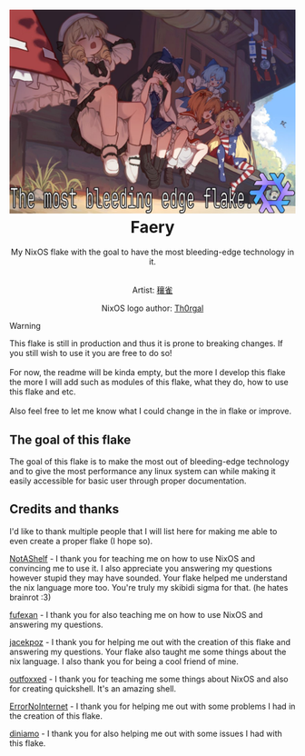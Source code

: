 <h1 id="header" align="center">
  <img src="repologo.jpg"/>
  Faery
</h1>

<div align="center">
  My NixOS flake with the goal to have the most bleeding-edge technology in it.
</div>

<br/>

<div align="center">
  <p>Artist: <a href="https://www.pixiv.net/en/users/78406183">穰雀</a> </p>
  <p>NixOS logo author: <a href="https://github.com/Th0rgal">Th0rgal</a></p>
</div>

> [!WARNING]
> This flake is still in production and thus it is prone to breaking changes. If you still wish to use it you are free to do so!
> <br/><br/>
> For now, the readme will be kinda empty, but the more I develop this flake the more I will add such as modules of this flake, what they do, how to use this flake and etc.
> <br/><br/>
> Also feel free to let me know what I could change in the in flake or improve.

## The goal of this flake

The goal of this flake is to make the most out of bleeding-edge technology and to give the most performance any linux system can
while making it easily accessible for basic user through proper documentation.


## Credits and thanks

I'd like to thank multiple people that I will list here for making me able to even create a proper flake (I hope so).

[NotAShelf](https://github.com/NotAShelf) - I thank you for teaching me on how to use NixOS and convincing me to use it. I also appreciate you answering my questions however stupid they may have sounded. Your flake helped me understand the nix language more too. You're truly my skibidi sigma for that. (he hates brainrot :3)

[fufexan](https://github.com/fufexan) - I thank you for also teaching me on how to use NixOS and answering my questions.

[jacekpoz](https://git.jacekpoz.pl/jacekpoz) - I thank you for helping me out with the creation of this flake and answering my questions. Your flake also taught me some things about the nix language. I also thank you for being a cool friend of mine.

[outfoxxed](https://github.com/outfoxxed) - I thank you for teaching me some things about NixOS and also for creating quickshell. It's an amazing shell.

[ErrorNoInternet](https://github.com/ErrorNoInternet) - I thank you for helping me out with some problems I had in the creation of this flake.

[diniamo](https://github.com/diniamo) - I thank you for also helping me out with some issues I had with this flake.
